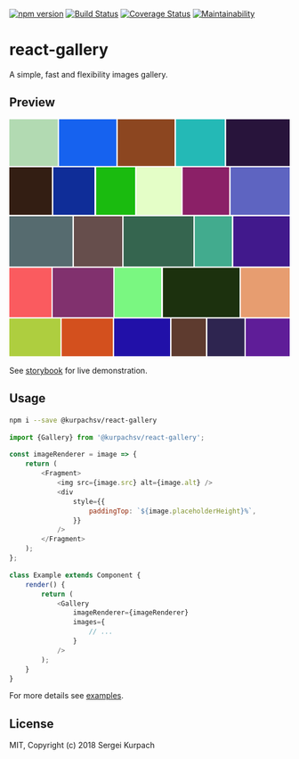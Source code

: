 [![npm version](https://badge.fury.io/js/%40kurpachsv%2Freact-gallery.svg)](https://badge.fury.io/js/%40kurpachsv%2Freact-gallery)
[![Build Status](https://travis-ci.org/kurpachsv/react-gallery.svg?branch=master)](https://travis-ci.org/kurpachsv/react-gallery)
[![Coverage Status](https://coveralls.io/repos/github/kurpachsv/react-gallery/badge.svg?branch=master)](https://coveralls.io/github/kurpachsv/react-gallery?branch=master)
[![Maintainability](https://api.codeclimate.com/v1/badges/0cdc600293ec5b061fc0/maintainability)](https://codeclimate.com/github/kurpachsv/react-gallery/maintainability)

# react-gallery

A simple, fast and flexibility images gallery.

## Preview

![preview](https://github.com/kurpachsv/react-gallery/raw/master/preview.png "Previw")

See [storybook](https://kurpachsv.github.io/react-gallery/?selectedKind=Examples&selectedStory=Basic%20Example&full=0&addons=1&stories=1&panelRight=0) for live demonstration.

## Usage

```bash
npm i --save @kurpachsv/react-gallery
```

```javascript
import {Gallery} from '@kurpachsv/react-gallery';
```

```javascript
const imageRenderer = image => {
    return (
        <Fragment>
            <img src={image.src} alt={image.alt} />
            <div
                style={{
                    paddingTop: `${image.placeholderHeight}%`,
                }}
            />
        </Fragment>
    );
};
```

```javascript
class Example extends Component {
    render() {
        return (
            <Gallery
                imageRenderer={imageRenderer}
                images={
                    // ...
                }
            />
        );
    }
}
```

For more details see [examples](https://github.com/kurpachsv/react-gallery/blob/master/examples/src/Examples.js).

## License

MIT, Copyright (c) 2018 Sergei Kurpach